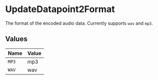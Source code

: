 # UpdateDatapoint2Format

The format of the encoded audio data. Currently supports `wav` and `mp3`.


## Values

| Name  | Value |
| ----- | ----- |
| `MP3` | mp3   |
| `WAV` | wav   |